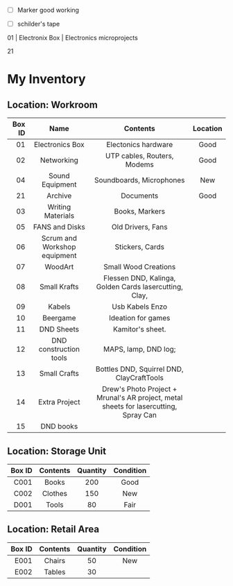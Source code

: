 - [ ] Marker good working
- [ ] schilder's tape


01 |    Electronix Box   |    Electronics microprojects


21

# My Inventory 

## Location: Workroom

| Box ID |             Name             |                                       Contents                                       | Location |
| -----: | :--------------------------: | :----------------------------------------------------------------------------------: | :------: |
|     01 |       Electronics Box        |                                 Electonics hardware                                  |   Good   |
|     02 |          Networking          |                             UTP cables, Routers, Modems                              |   Good   |
|     04 |       Sound Equipment        |                               Soundboards, Microphones                               |   New    |
|     21 |           Archive            |                                      Documents                                       |   Good   |
|     03 |      Writing Materials       |                                    Books, Markers                                    |          |
|     05 |        FANS and Disks        |                                  Old Drivers, Fans                                   |          |
|     06 | Scrum and Workshop equipment |                                   Stickers, Cards                                    |          |
|     07 |           WoodArt            |                                 Small Wood Creations                                 |          |
|     08 |         Small Krafts         |                Flessen DND, Kalinga, Golden Cards lasercutting, Clay,                |          |
|     09 |            Kabels            |                                   Usb Kabels Enzo                                    |          |
|     10 |           Beergame           |                                  Ideation for games                                  |          |
|     11 |          DND Sheets          |                                   Kamitor's sheet.                                   |          |
|     12 |    DND construction tools    |                                 MAPS, lamp, DND log;                                 |          |
|     13 |         Small Crafts         |                      Bottles DND, Squirrel DND, ClayCraftTools                       |          |
|     14 |        Extra Project         | Drew's Photo Project + Mrunal's AR project, metal sheets for lasercutting, Spray Can |          |
|     15 |          DND books           |                                                                                      |          |

## Location: Storage Unit

| Box ID | Contents     | Quantity | Condition |
|-------:|:---------:|:-----------:|:--------------:|
| C001    | Books         | 200       | Good            |
| C002    | Clothes      | 150       | New             |
| D001    | Tools         | 80        | Fair            |

## Location: Retail Area

| Box ID | Contents   | Quantity | Condition |
|-------:|:-------:|:-----------:|:-------------:|
| E001    | Chairs     | 50         | New            |
| E002    | Tables     | 30
